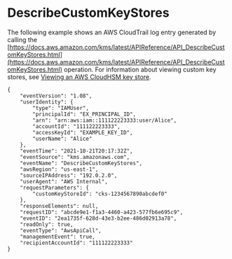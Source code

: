 # DescribeCustomKeyStores<a name="ct-describe-keystores"></a>

The following example shows an AWS CloudTrail log entry generated by calling the [https://docs.aws.amazon.com/kms/latest/APIReference/API_DescribeCustomKeyStores.html](https://docs.aws.amazon.com/kms/latest/APIReference/API_DescribeCustomKeyStores.html) operation\. For information about viewing custom key stores, see [Viewing an AWS CloudHSM key store](view-keystore.md)\.

```
{
    "eventVersion": "1.08",
    "userIdentity": {
        "type": "IAMUser",
        "principalId": "EX_PRINCIPAL_ID",
        "arn": "arn:aws:iam::111122223333:user/Alice",
        "accountId": "111122223333",
        "accessKeyId": "EXAMPLE_KEY_ID",
        "userName": "Alice"
    },
    "eventTime": "2021-10-21T20:17:32Z",
    "eventSource": "kms.amazonaws.com",
    "eventName": "DescribeCustomKeyStores",
    "awsRegion": "us-east-1",
    "sourceIPAddress": "192.0.2.0",
    "userAgent": "AWS Internal",
    "requestParameters": {
        "customKeyStoreId": "cks-1234567890abcdef0"
    },
    "responseElements": null,
    "requestID": "abcde9e1-f1a3-4460-a423-577fb6e695c9",
    "eventID": "2ea1735f-628d-43e3-b2ee-486d02913a78",
    "readOnly": true,
    "eventType": "AwsApiCall",
    "managementEvent": true,
    "recipientAccountId": "111122223333"    
}
```